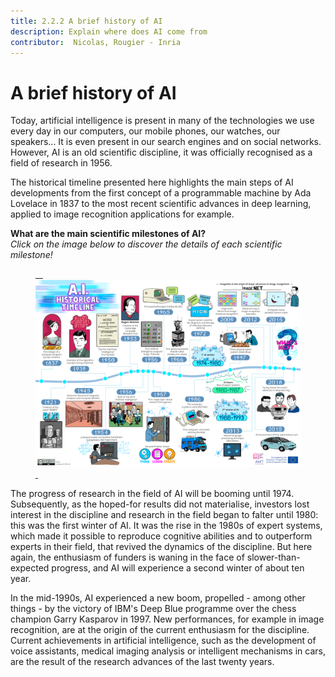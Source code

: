 ```yaml
---
title: 2.2.2 A brief history of AI
description: Explain where does AI come from
contributor:  Nicolas, Rougier - Inria
---
```


# A brief history of AI
Today, artificial intelligence is present in many of the technologies we use every day in our computers, our mobile phones, our watches, our speakers... It is even present in our search engines and on social networks.  
However, AI is an old scientific discipline, it was officially recognised as a field of research in 1956.

The historical timeline presented here highlights the main steps of AI developments from the first concept of a programmable machine by Ada Lovelace in 1837 to the most recent scientific advances in deep learning, applied to image recognition applications for example.

**What are the main scientific milestones of AI?**  
_Click on the image below to discover the details of each scientific milestone!_

<a href="2-2-2-Discover-AI-history-EN/AI-history-EN.html" target="_blank">
<figure> 
  <img src="Images/AI-historical-timeline-EN.png" alt="Illustration of AI history"/> 
</figure></a>


The progress of research in the field of AI will be booming until 1974.
Subsequently, as the hoped-for results did not materialise, investors lost interest in the discipline and research in the field began to falter until 1980: this was the first winter of AI. It was the rise in the 1980s of expert systems, which made it possible to reproduce cognitive abilities and to outperform experts in their field, that revived the dynamics of the discipline. But here again, the enthusiasm of funders is waning in the face of slower-than-expected progress, and AI will experience a second winter of about ten year.

In the mid-1990s, AI experienced a new boom, propelled - among other things - by the victory of IBM's Deep Blue programme over the chess champion Garry Kasparov in 1997. New performances, for example in image recognition, are at the origin of the current enthusiasm for the discipline. Current achievements in artificial intelligence, such as the development of voice assistants, medical imaging analysis or intelligent mechanisms in cars, are the result of the research advances of the last twenty years.        
